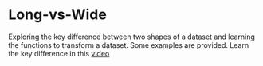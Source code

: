 # Long-vs-Wide

Exploring the key difference between two shapes of a dataset and learning the functions to transform a dataset. Some examples are provided.
Learn the key difference in this [video](https://youtu.be/IRcnkQMjZmU)
